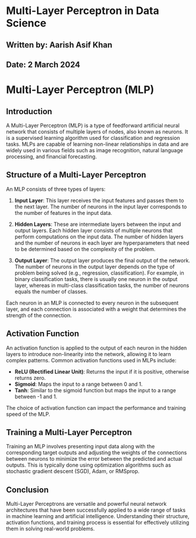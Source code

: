# **Multi-Layer Perceptron in Data Science**

## **Written by:** Aarish Asif Khan

## **Date:** 2 March 2024

# **Multi-Layer Perceptron (MLP)**

## **Introduction**

A Multi-Layer Perceptron (MLP) is a type of feedforward artificial neural network that consists of multiple layers of nodes, also known as neurons. It is a supervised learning algorithm used for classification and regression tasks. MLPs are capable of learning non-linear relationships in data and are widely used in various fields such as image recognition, natural language processing, and financial forecasting.

## **Structure of a Multi-Layer Perceptron**

An MLP consists of three types of layers:

1. **Input Layer**: This layer receives the input features and passes them to the next layer. The number of neurons in the input layer corresponds to the number of features in the input data.

2. **Hidden Layers**: These are intermediate layers between the input and output layers. Each hidden layer consists of multiple neurons that perform computations on the input data. The number of hidden layers and the number of neurons in each layer are hyperparameters that need to be determined based on the complexity of the problem.

3. **Output Layer**: The output layer produces the final output of the network. The number of neurons in the output layer depends on the type of problem being solved (e.g., regression, classification). For example, in binary classification tasks, there is usually one neuron in the output layer, whereas in multi-class classification tasks, the number of neurons equals the number of classes.

Each neuron in an MLP is connected to every neuron in the subsequent layer, and each connection is associated with a weight that determines the strength of the connection.

## **Activation Function**

An activation function is applied to the output of each neuron in the hidden layers to introduce non-linearity into the network, allowing it to learn complex patterns. Common activation functions used in MLPs include:

- **ReLU (Rectified Linear Unit)**: Returns the input if it is positive, otherwise returns zero.
- **Sigmoid**: Maps the input to a range between 0 and 1.
- **Tanh**: Similar to the sigmoid function but maps the input to a range between -1 and 1.

The choice of activation function can impact the performance and training speed of the MLP.

## **Training a Multi-Layer Perceptron**

Training an MLP involves presenting input data along with the corresponding target outputs and adjusting the weights of the connections between neurons to minimize the error between the predicted and actual outputs. This is typically done using optimization algorithms such as stochastic gradient descent (SGD), Adam, or RMSprop.

## **Conclusion**

Multi-Layer Perceptrons are versatile and powerful neural network architectures that have been successfully applied to a wide range of tasks in machine learning and artificial intelligence. Understanding their structure, activation functions, and training process is essential for effectively utilizing them in solving real-world problems.
